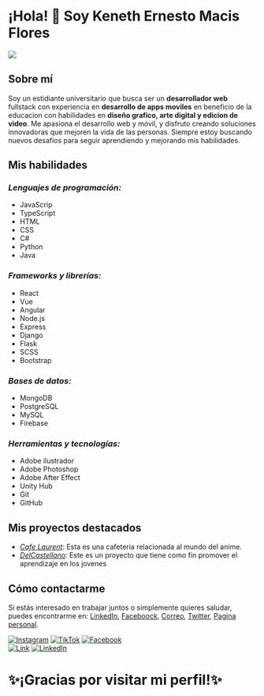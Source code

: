 # ¡Hola! 👋 Soy Keneth Ernesto Macis Flores
![](https://thumbs.dreamstime.com/b/banner-de-programaci%C3%B3n-web-concepto-tecnolog%C3%ADa-conexiones-personas-negocios-internet-medios-mixtos-219287770.jpg)

## Sobre mí
Soy un estidiante universitario que busca ser un **desarrollador web** fullstack con experiencia en **desarrollo de apps moviles** en beneficio de la educacion con habilidades en **diseño grafico, arte digital y edicion de video**. Me apasiona el desarrollo web y móvil, y disfruto creando soluciones innovadoras que mejoren la vida de las personas. Siempre estoy buscando nuevos desafíos para seguir aprendiendo y mejorando mis habilidades.

## Mis habilidades

### *Lenguajes de programación:*
- JavaScrip
- TypeScript
- HTML
- CSS
- C#
- Python
- Java <br>

### *Frameworks y librerías:*
- React
- Vue
- Angular
- Node.js
- Express
- Django
- Flask
- SCSS
- Bootstrap
### *Bases de datos:*
- MongoDB
- PostgreSQL
- MySQL
- Firebase
### *Herramientas y tecnologías:*
- Adobe ilustrador
- Adobe Photoshop
- Adobe After Effect
- Unity Hub
- Git
- GitHub

## Mis proyectos destacados
- *[Cafe Laurent]()*: Esta es una cafeteria relacionada al mundo del anime.
- *[DelCastellano]()*: Este es un proyecto que tiene como fin promover el aprendizaje en los jovenes 

## Cómo contactarme
Si estás interesado en trabajar juntos o simplemente quieres saludar, puedes encontrarme en: 
[LinkedIn](), [Faceboock](), [Correo](),  [Twitter](), [Pagina personal]().

[![Instagram](https://img.shields.io/badge/Instagram-@mouredev-E4405F?style=for-the-badge&logo=instagram&logoColor=white&labelColor=101010)](https://instagram.com/mouredev)
[![TikTok](https://img.shields.io/badge/TikTok-@mouredev-69C9D0?style=for-the-badge&logo=tiktok&logoColor=white&labelColor=101010)](https://tiktok.com/@mouredev)
[![Facebook](https://img.shields.io/badge/Facebook-@mouredev-1877F2?style=for-the-badge&logo=facebook&logoColor=white&labelColor=101010)](https://facebook.com/mouredev)
</br>
[![Link](https://img.shields.io/badge/Link_Site-moure.dev-39E09B?style=for-the-badge&logo=Linktree&logoColor=white&labelColor=101010)](https://mouredev.com)
[![LinkedIn](https://img.shields.io/badge/LinkedIn-Brais_Moure-0077B5?style=for-the-badge&logo=linkedin&logoColor=white&labelColor=101010)](https://www.linkedin.com/in/braismoure)


# ✨¡Gracias por visitar mi perfil!✨


<!--
**IsseiSenpai/IsseiSenpai** is a ✨ _special_ ✨ repository because its `README.md` (this file) appears on your GitHub profile.

Here are some ideas to get you started:

- 🔭 I’m currently working on ...
- 🌱 I’m currently learning ...
- 👯 I’m looking to collaborate on ...
- 🤔 I’m looking for help with ...
- 💬 Ask me about ...
- 📫 How to reach me: ...
- 😄 Pronouns: ...
- ⚡ Fun fact: ...
-->
